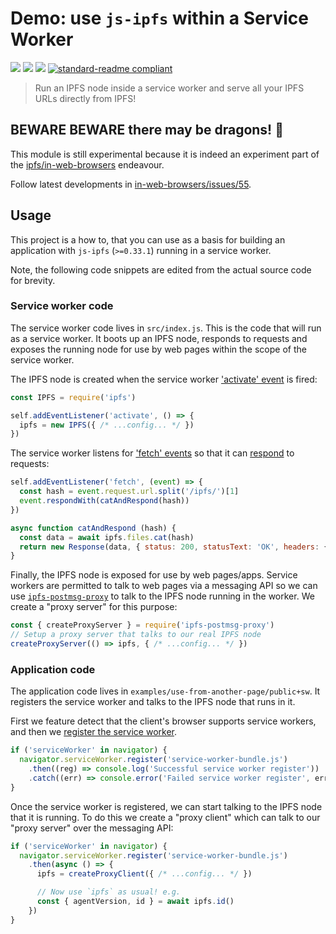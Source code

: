# Demo: use `js-ipfs` within a Service Worker

[![](https://img.shields.io/badge/made%20by-Protocol%20Labs-blue.svg?style=flat-square)](http://ipn.io)
[![](https://img.shields.io/badge/project-IPFS-blue.svg?style=flat-square)](http://ipfs.io/)
[![](https://img.shields.io/badge/freenode-%23ipfs-blue.svg?style=flat-square)](http://webchat.freenode.net/?channels=%23ipfs)
[![standard-readme compliant](https://img.shields.io/badge/standard--readme-OK-green.svg?style=flat-square)](https://github.com/RichardLitt/standard-readme)
<!--
[![Build Status](https://travis-ci.org/ipfs/ipfs-service-worker.svg?style=flat-square)](https://travis-ci.org/ipfs/ipfs-service-worker)
[![Coverage Status](https://coveralls.io/repos/github/ipfs/ipfs-service-worker/badge.svg?branch=master)](https://coveralls.io/github/ipfs/ipfs-service-worker?branch=master)
[![Dependency Status](https://david-dm.org/ipfs/ipfs-service-worker.svg?style=flat-square)](https://david-dm.org/ipfs/ipfs-service-worker)
[![js-standard-style](https://img.shields.io/badge/code%20style-standard-brightgreen.svg?style=flat-square)](https://github.com/feross/standard)
![](https://img.shields.io/badge/npm-%3E%3D3.0.0-orange.svg?style=flat-square)
![](https://img.shields.io/badge/Node.js-%3E%3D4.0.0-orange.svg?style=flat-square)
-->

> Run an IPFS node inside a service worker and serve all your IPFS URLs directly from IPFS!

## BEWARE BEWARE there may be dragons! 🐉

This module is still experimental because it is indeed an experiment part of the [ipfs/in-web-browsers](https://github.com/ipfs/in-web-browsers) endeavour.

Follow latest developments in [in-web-browsers/issues/55](https://github.com/ipfs/in-web-browsers/issues/55).

## Usage

This project is a how to, that you can use as a basis for building an application with `js-ipfs` (`>=0.33.1`) running in a service worker.

Note, the following code snippets are edited from the actual source code for brevity.

### Service worker code

The service worker code lives in `src/index.js`. This is the code that will run as a service worker. It boots up an IPFS node, responds to requests and exposes the running node for use by web pages within the scope of the service worker.

The IPFS node is created when the service worker ['activate' event](https://developer.mozilla.org/en-US/docs/Web/API/ServiceWorkerGlobalScope/onactivate) is fired:

```js
const IPFS = require('ipfs')

self.addEventListener('activate', () => {
  ipfs = new IPFS({ /* ...config... */ })
})
```

The service worker listens for ['fetch' events](https://developer.mozilla.org/en-US/docs/Web/API/FetchEvent) so that it can [respond](https://developer.mozilla.org/en-US/docs/Web/API/Response/Response) to requests:

```js
self.addEventListener('fetch', (event) => {
  const hash = event.request.url.split('/ipfs/')[1]
  event.respondWith(catAndRespond(hash))
})

async function catAndRespond (hash) {
  const data = await ipfs.files.cat(hash)
  return new Response(data, { status: 200, statusText: 'OK', headers: {} })
}
```

Finally, the IPFS node is exposed for use by web pages/apps. Service workers are permitted to talk to web pages via a messaging API so we can use [`ipfs-postmsg-proxy`](https://github.com/tableflip/ipfs-postmsg-proxy) to talk to the IPFS node running in the worker. We create a "proxy server" for this purpose:

```js
const { createProxyServer } = require('ipfs-postmsg-proxy')
// Setup a proxy server that talks to our real IPFS node
createProxyServer(() => ipfs, { /* ...config... */ })
```

### Application code

The application code lives in `examples/use-from-another-page/public+sw`. It registers the service worker and talks to the IPFS node that runs in it.

First we feature detect that the client's browser supports service workers, and then we [register the service worker](https://developer.mozilla.org/en-US/docs/Web/API/ServiceWorkerContainer/register).

```js
if ('serviceWorker' in navigator) {
  navigator.serviceWorker.register('service-worker-bundle.js')
    .then((reg) => console.log('Successful service worker register'))
    .catch((err) => console.error('Failed service worker register', err))
}
```

Once the service worker is registered, we can start talking to the IPFS node that it is running. To do this we create a "proxy client" which can talk to our "proxy server" over the messaging API:

```js
if ('serviceWorker' in navigator) {
  navigator.serviceWorker.register('service-worker-bundle.js')
    .then(async () => {
      ipfs = createProxyClient({ /* ...config... */ })

      // Now use `ipfs` as usual! e.g.
      const { agentVersion, id } = await ipfs.id()
    })
}
```
